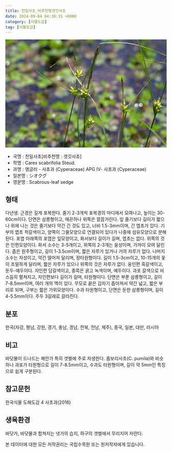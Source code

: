```yaml
---
title: 천일사초_비추천명갯갓사초
date: 2024-09-04 04:30:15 +0800
category: [식물도감]
tag: [식물도감]
---
```




![천일사초[비추천명 : 갯갓사초]](/assets/img/fileUpload/plants/basic/Cyperaceae/Carex/5200/5200_2_th2.JPG)
- 국명 : 천일사초[비추천명 : 갯갓사초]
- 학명 : Carex scabrifolia Steud.
- 과명 : 앵글러 - 사초과 (Cyperaceae) APG Ⅳ- 사초과 (Cyperaceae)
- 일본명 : シオクグ
- 영문명 : Scabrous-leaf sedge


## 형태
다년생. 근경은 길게 포복한다. 줄기 2-3개씩 포복경의 마디에서 모여나고, 높이는 30-60cm이다. 단면은 삼릉형이고, 매끈하나 위쪽은 깔끔거린다. 잎 줄기보다 길이가 짧으나 위에 나는 것은 줄기보다 약간 긴 것도 있고, 너비 1.5-3mm이며, 긴 엽초가 있다. 기부의 엽초 적갈색이고, 양쪽이 그물모양으로 연결되어 있다가 나중에 섬유모양으로 분해된다. 포엽 아래쪽의 포엽은 잎모양이고, 화서보다 길이가 길며, 엽초는 없다. 위쪽의 것은 인편모양이다. 화서 소수는 3-5개이고, 위쪽의 2-3개는 웅성이며, 가까이 모여 달린다. 좁은 원주형이고, 길이 1-3.5cm이며, 짧은 자루가 있거나 거의 자루가 없다. 나머지 소수는 자성이고, 약간 떨어져 달리며, 장타원형이다. 길이 1.5-3cm이고, 10-15개의 꽃이 조밀하게 달리며, 짧은 자루가 있으나 위쪽의 것은 자루가 없다. 웅인편 흑갈색이고, 둔두-예두이다. 자인편 담갈색이고, 중륵은 굵고 녹색이며, 예두이다. 과포 갈색으로 비스듬히 펼쳐지고, 자인편보다 길이가 길며, 타원형이다. 단면은 부푼 삼릉형이고, 길이 7-8.5mm이며, 여러 개의 맥이 있다. 무모로 끝은 갑자기 좁아져서 약간 넓고, 짧은 부리로 되며, 구부는 짧은 가위모양이다. 수과 타원형이고, 단면은 둔한 삼릉형이며, 길이 4-5.5mm이다. 주두 3갈래로 갈라진다.
## 분포
한국(자강, 평남, 강원, 경기, 충남, 경남, 전북, 전남, 제주), 중국, 일본, 대만, 러시아 
## 비고
바닷물이 드나드는 해안가 특히 갯벌에 주로 자생한다. 좀보리사초(C. pumila)와 비슷하나 과포가 타원형으로 길이 7-8.5mm이고, 수과도 타원형이며, 길이 약 5mm인 특징으로 쉽게 구분된다.
## 참고문헌
한국식물 도해도감 4 사초과(2016)
## 생육환경
바닷가, 바닷물과 합쳐지는 냇가의 습지, 하구의 갯벌에서 무리지어 자란다.






본 데이터에 대한 모든 저작권리는 국립수목원 또는 원저작자에게 있습니다.
